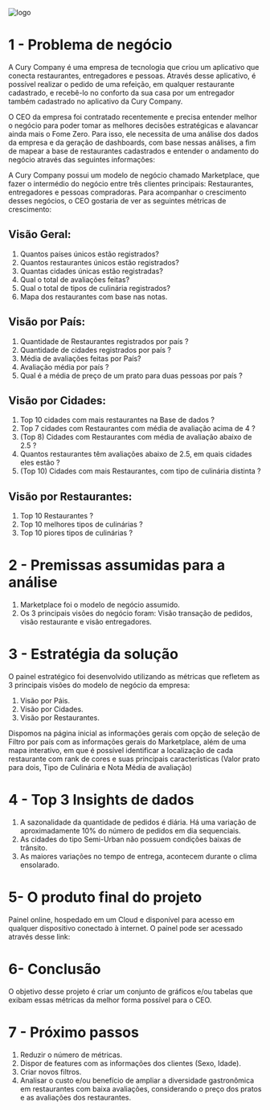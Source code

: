 ![logo](https://github.com/Sanches2707/Fome-Zero/assets/140003889/6c8f45c8-d8b2-4fdb-b6f6-1165828beb83)


# 1 - Problema de negócio

A Cury Company é uma empresa de tecnologia que criou um aplicativo
que conecta restaurantes, entregadores e pessoas.
Através desse aplicativo, é possível realizar o pedido de uma refeição, em
qualquer restaurante cadastrado, e recebê-lo no conforto da sua casa por
um entregador também cadastrado no aplicativo da Cury Company.

O CEO da empresa foi contratado recentemente e precisa entender melhor o negócio para poder tomar as melhores decisões estratégicas e alavancar ainda mais o Fome Zero. Para isso, ele necessita de uma análise dos dados da empresa e da geração de dashboards, com base nessas análises, a fim de mapear a base de restaurantes cadastrados e entender o andamento do negócio através das seguintes informações:

A Cury Company possui um modelo de negócio chamado Marketplace,
que fazer o intermédio do negócio entre três clientes principais:
Restaurantes, entregadores e pessoas compradoras. Para acompanhar o
crescimento desses negócios, o CEO gostaria de ver as seguintes
métricas de crescimento:

## Visão Geral:

1. Quantos países únicos estão registrados?
2. Quantos restaurantes únicos estão registrados?
3. Quantas cidades únicas estão registradas?
4. Qual o total de avaliações feitas?
5. Qual o total de tipos de culinária registrados?
6. Mapa dos restaurantes com base nas notas.

## Visão por País:

1. Quantidade de Restaurantes registrados por país ?
2. Quantidade de cidades registrados por país ?
3. Média de avaliações feitas por País?
4. Avaliação média por país ?
5. Qual é a média de preço de um prato para duas pessoas por país ?

## Visão por Cidades:

1. Top 10 cidades com mais restaurantes na Base de dados ?
2. Top 7 cidades com Restaurantes com média de avaliação acima de 4 ?
3. (Top 8) Cidades com Restaurantes com média de avaliação abaixo de 2.5 ?
4. Quantos restaurantes têm avaliações abaixo de 2.5, em quais cidades eles estão ?
5. (Top 10) Cidades com mais Restaurantes, com tipo de culinária distinta ? 

## Visão por Restaurantes:

1. Top 10 Restaurantes ?
2. Top 10 melhores tipos de culinárias ?
3. Top 10 piores tipos de culinárias ?

# 2 - Premissas assumidas para a análise

1. Marketplace foi o modelo de negócio assumido.
2. Os 3 principais visões do negócio foram: Visão transação de pedidos,
visão restaurante e visão entregadores.

# 3 - Estratégia da solução

O painel estratégico foi desenvolvido utilizando as métricas que refletem as 3 principais visões do modelo de negócio da empresa:

1. Visão por Páis.
2. Visão por Cidades.
3. Visão por Restaurantes.

Dispomos na página inicial as informações gerais com opção de seleção de Filtro por país com as informações gerais do Marketplace, além de uma mapa interativo, em que é possível identificar a localização de cada restaurante com rank de cores e suas principais características (Valor prato para dois, Tipo de Culinária e Nota Média de avaliação)

# 4 - Top 3 Insights de dados

1. A sazonalidade da quantidade de pedidos é diária. Há uma variação de aproximadamente 10% do número de pedidos em dia sequenciais.
2. As cidades do tipo Semi-Urban não possuem condições baixas de trânsito.
3. As maiores variações no tempo de entrega, acontecem durante o clima ensolarado.

# 5- O produto final do projeto

Painel online, hospedado em um Cloud e disponível para acesso em qualquer dispositivo conectado à internet.
O painel pode ser acessado através desse link:

# 6- Conclusão

O objetivo desse projeto é criar um conjunto de gráficos e/ou tabelas que exibam essas métricas da melhor forma possível para o CEO.

# 7 - Próximo passos

1. Reduzir o número de métricas.
2. Dispor de features com as informações dos clientes (Sexo, Idade).
3. Criar novos filtros.
4. Analisar o custo e/ou benefício de ampliar a diversidade gastronômica em restaurantes com baixa avaliações, considerando o preço dos pratos e as avaliações dos restaurantes.










